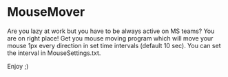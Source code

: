 # MouseMover
Are you lazy at work but you have to be always active on MS teams? You are on right place! Get you mouse moving program which will move your mouse 1px every direction in set time intervals (default 10 sec). You can set the interval in MouseSettings.txt.

Enjoy ;)
